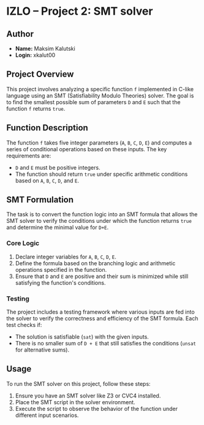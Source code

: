 # IZLO – Project 2: SMT solver

## Author

- **Name:** Maksim Kalutski
- **Login:** xkalut00

## Project Overview

This project involves analyzing a specific function `f` implemented in C-like language using an SMT (Satisfiability
Modulo Theories) solver. The goal is to find the smallest possible sum of parameters `D` and `E` such that the
function `f` returns `true`.

## Function Description

The function `f` takes five integer parameters (`A`, `B`, `C`, `D`, `E`) and computes a series of conditional operations
based on these inputs. The key requirements are:

- `D` and `E` must be positive integers.
- The function should return `true` under specific arithmetic conditions based on `A`, `B`, `C`, `D`, and `E`.

## SMT Formulation

The task is to convert the function logic into an SMT formula that allows the SMT solver to verify the conditions under
which the function returns `true` and determine the minimal value for `D+E`.

### Core Logic

1. Declare integer variables for `A`, `B`, `C`, `D`, `E`.
2. Define the formula based on the branching logic and arithmetic operations specified in the function.
3. Ensure that `D` and `E` are positive and their sum is minimized while still satisfying the function's conditions.

### Testing

The project includes a testing framework where various inputs are fed into the solver to verify the correctness and
efficiency of the SMT formula. Each test checks if:

- The solution is satisfiable (`sat`) with the given inputs.
- There is no smaller sum of `D + E` that still satisfies the conditions (`unsat` for alternative sums).

## Usage

To run the SMT solver on this project, follow these steps:

1. Ensure you have an SMT solver like Z3 or CVC4 installed.
2. Place the SMT script in the solver environment.
3. Execute the script to observe the behavior of the function under different input scenarios.

